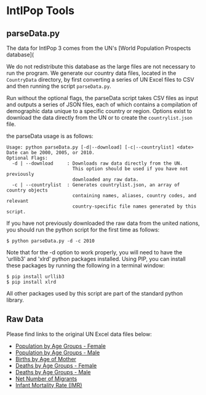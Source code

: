 IntlPop Tools
===

parseData.py
---

The data for IntlPop 3 comes from the UN's [World Population Prospects database](

We do not redistribute this database as the large files are not necessary to run the program. We generate our country data files, located in the `CountryData` directory, by first converting a series of UN Excel files to CSV and then running the script `parseData.py`.

Run without the optional flags, the parseData script takes CSV files as input and outputs a series of JSON files, each of which contains a compilation of demographic data unique to a specific country or region. Options exist to download the data directly from the UN or to create the `countrylist.json` file.

the parseData usage is as follows:

	Usage: python parseData.py [-d|--download] [-c|--countrylist] <date>
	Date can be 2000, 2005, or 2010.
	Optional Flags:
	  -d | --download     : Downloads raw data directly from the UN.
	                        This option should be used if you have not previously
	                        downloaded any raw data.
	  -c | --countrylist  : Generates countrylist.json, an array of country objects
	                        containing names, aliases, country codes, and relevant
	                        country-specific file names generated by this script.

If you have not previously downloaded the raw data from the united nations, you should run the python script for the first time as follows:

	$ python parseData.py -d -c 2010

Note that for the -d option to work properly, you will need to have the 'urllib3' and 'xlrd' python packages installed. Using PIP, you can install these packages by running the following in a terminal window:

	$ pip install urllib3
	$ pip install xlrd

All other packages used by this script are part of the standard python library.

Raw Data
---

Please find links to the original UN Excel data files below:

* [Population by Age Groups - Female](http://esa.un.org/unpd/wpp/Excel-Data/EXCEL_FILES/1_Population/WPP2012_POP_F07_3_POPULATION_BY_AGE_FEMALE.XLS)
* [Population by Age Groups - Male](http://esa.un.org/unpd/wpp/Excel-Data/EXCEL_FILES/1_Population/WPP2012_POP_F07_2_POPULATION_BY_AGE_MALE.XLS)
* [Births by Age of Mother](http://esa.un.org/unpd/wpp/Excel-Data/EXCEL_FILES/2_Fertility/WPP2012_FERT_F06_BIRTHS_BY_AGE_OF_MOTHER.XLS)
* [Deaths by Age Groups - Female](http://esa.un.org/unpd/wpp/Excel-Data/EXCEL_FILES/3_Mortality/WPP2012_MORT_F04_3_DEATHS_BY_AGE_FEMALE.XLS)
* [Deaths by Age Groups - Male](http://esa.un.org/unpd/wpp/Excel-Data/EXCEL_FILES/3_Mortality/WPP2012_MORT_F04_2_DEATHS_BY_AGE_MALE.XLS)
* [Net Number of Migrants](http://esa.un.org/unpd/wpp/Excel-Data/EXCEL_FILES/4_Migration/WPP2012_MIGR_F01_NET_MIGRATION_RATE.XLS)
* [Infant Mortality Rate (IMR)](http://esa.un.org/unpd/wpp/Excel-Data/EXCEL_FILES/3_Mortality/WPP2012_MORT_F01_1_IMR_BOTH_SEXES.XLS)
